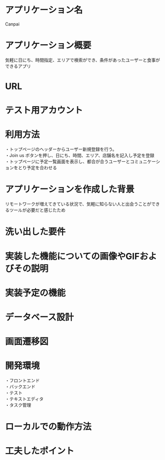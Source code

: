 # アプリケーション名
Canpai

# アプリケーション概要
気軽に日にち、時間指定、エリアで検索ができ、条件があったユーザーと食事ができるアプリ

# URL


# テスト用アカウント


# 利用方法
・トップページのヘッダーからユーザー新規登録を行う。  
・Join us ボタンを押し、日にち、時間、エリア、店舗名を記入し予定を登録  
・トップページに予定一覧画面を表示し、都合が合うユーザーとコミュニケーションをとり予定を合わせる

# アプリケーションを作成した背景
リモートワークが増えてきている状況で、気軽に知らない人と出会うことができるツールが必要だと感じたため

# 洗い出した要件


# 実装した機能についての画像やGIFおよびその説明


# 実装予定の機能


# データベース設計


# 画面遷移図


# 開発環境
・フロントエンド  
・バックエンド  
・テスト  
・テキストエディタ  
・タスク管理

# ローカルでの動作方法


# 工夫したポイント
